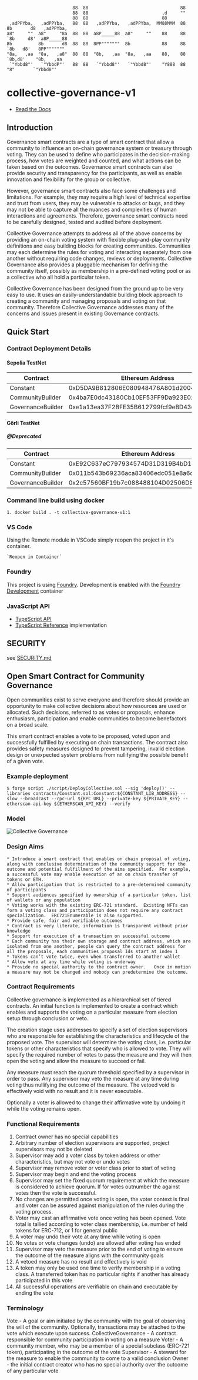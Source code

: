 ```
                         88  88                                   88
                         88  88                            ,d     ""
                         88  88                            88
 ,adPPYba,   ,adPPYba,   88  88   ,adPPYba,   ,adPPYba,  MM88MMM  88  8b       d8   ,adPPYba,
a8"     ""  a8"     "8a  88  88  a8P_____88  a8"     ""    88     88  `8b     d8'  a8P_____88
8b          8b       d8  88  88  8PP"""""""  8b            88     88   `8b   d8'   8PP"""""""
"8a,   ,aa  "8a,   ,a8"  88  88  "8b,   ,aa  "8a,   ,aa    88,    88    `8b,d8'    "8b,   ,aa
 `"Ybbd8"'   `"YbbdP"'   88  88   `"Ybbd8"'   `"Ybbd8"'    "Y888  88      "8"       `"Ybbd8"'
```

# collective-governance-v1

- [Read the Docs](https://collectivexyz.github.io/collective-governance-v1/)

## Introduction

Governance smart contracts are a type of smart contract that allow a community to influence an on-chain governance system or treasury through voting. They can be used to define who participates in the decision-making process, how votes are weighted and counted, and what actions can be taken based on the outcomes. Governance smart contracts can also provide security and transparency for the participants, as well as enable innovation and flexibility for the group or collective.

However, governance smart contracts also face some challenges and limitations. For example, they may require a high level of technical expertise and trust from users, they may be vulnerable to attacks or bugs, and they may not be able to capture all the nuances and complexities of human interactions and agreements. Therefore, governance smart contracts need to be carefully designed, tested and audited before deployment.

Collective Governance attempts to address all of the above concerns by providing an on-chain voting system with flexible plug-and-play community definitions and easy building blocks for creating communities. Communities may each determine the rules for voting and interacting separately from one another without requiring code changes, reviews or deployments. Collective Governance also provides a pluggable mechanism for defining the community itself, possibly as membership in a pre-defined voting pool or as a collective who all hold a particular token.

Collective Governance has been designed from the ground up to be very easy to use. It uses an easily-understandable building block approach to creating a community and managing proposals and voting on that community. Therefore Collective Governance addresses many of the concerns and issues present in existing Governance contracts.

## Quick Start

### Contract Deployment Details

#### Sepolia TestNet

| Contract          | Ethereum Address                           | Version |
| ----------------- | ------------------------------------------ | ------- |
| Constant          | 0xD5DA9B812806E080948476A801d2004f3305E63F | 0.9.8   |
| CommunityBuilder  | 0x4ba7E0dc43180Cb10EF53FF9Da923E02f459Ec9F | LATEST  |
| GovernanceBuilder | 0xe1a13ea37F2BFE35B612799fcf9eBD43efA00B87 | LATEST  |

#### Görli TestNet

##### @Deprecated

| Contract          | Ethereum Address                           | Version |
| ----------------- | ------------------------------------------ | ------- |
| Constant          | 0xE92C637eC797934574D31D319B4bD1eca182e7F1 | 0.9.7   |
| CommunityBuilder  | 0x011b543b69236aca83406edc051e8a6dd3bcda1c | 0.9.7   |
| GovernanceBuilder | 0x2c57560BF19b7c088488104D02506D87f63e414C | 0.9.7   |

### Command line build using docker

    1. docker build . -t collective-governance-v1:1

### VS Code

Using the Remote module in VSCode simply reopen the project in it's container.

    `Reopen in Container`

### Foundry

This project is using [Foundry](https://github.com/foundry-rs/foundry). Development is enabled with the [Foundry Development](https://github.com/collectivexyz/foundry) container

### JavaScript API

- [TypeScript API](https://github.com/collectivexyz/governance/pkgs/npm/governance)
- [TypeScript Reference](https://github.com/collectivexyz/collective_governance_js) implementation

## SECURITY

see [SECURITY.md](SECURITY.md)

## Open Smart Contract for Community Governance

Open communities exist to serve everyone and therefore should provide an opportunity to make collective decisions about how resources are used or allocated. Such decisions, referred to as votes or proposals, enhance enthusiasm, participation and enable communities to become benefactors on a broad scale.

This smart contract enables a vote to be proposed, voted upon and successfully fulfilled by executing on chain transactions. The contract also provides safety measures designed to prevent tampering, invalid election design or unexpected system problems from nullifying the possible benefit of a given vote.

### Example deployment

```
$ forge script ./script/DeployCollective.sol --sig 'deploy()' --libraries contracts/Constant.sol:Constant:${CONSTANT_LIB_ADDRESS} --slow --broadcast --rpc-url ${RPC_URL} --private-key ${PRIVATE_KEY} --etherscan-api-key ${ETHERSCAN_API_KEY} --verify
```

### Model

![Collective Governance](site/_static/images/CollectiveGovernance.png)

### Design Aims

    * Introduce a smart contract that enables on chain proposal of voting, along with conclusive determination of the community support for the outcome and potential fulfillment of the aims specified.  For example, a successful vote may enable execution of an on chain transfer of tokens or ETH.
    * Allow participation that is restricted to a pre-determined community of participants
    * Support audiences specified by ownership of a particular token, list of wallets or any population
    * Voting works with the existing ERC-721 standard.  Existing NFTs can form a voting class and participation does not require any contract specialization.  ERC721Enumerable is also supported.
    * Provide safe, fair and verifiable outcomes
    * Contract is very literate, information is transparent without prior knowledge
    * Support for execution of a transaction on successful outcome
    * Each community has their own storage and contract address, which are isolated from one another, people can query the contract address for all the proposals, each communities proposal Ids start at index 1
    * Tokens can’t vote twice, even when transferred to another wallet
    * Allow veto at any time while voting is underway
    * Provide no special authority to the contract owner.   Once in motion a measure may not be changed and nobody can predetermine the outcome.

### Contract Requirements

Collective governance is implemented as a hierarchical set of tiered contracts. An initial function is implemented to create a contract which enables and supports the voting on a particular measure from election setup through conclusion or veto.

The creation stage uses addresses to specify a set of election supervisors who are responsible for establishing the characteristics and lifecycle of the proposed vote. The supervisor will determine the voting class, i.e. particular tokens or other characteristics that specify who is allowed to vote. They will specify the required number of votes to pass the measure and they will then open the voting and allow the measure to succeed or fail.

Any measure must reach the quorum threshold specified by a supervisor in order to pass. Any supervisor may veto the measure at any time during voting thus nullifying the outcome of the measure. The vetoed void is effectively void with no result and it is never executable.

Optionally a voter is allowed to change their affirmative vote by undoing it while the voting remains open.

### Functional Requirements

1. Contract owner has no special capabilities
2. Arbitrary number of election supervisors are supported, project supervisors may not be deleted
3. Supervisor may add a voter class by token address or other characteristics, but may not vote or undo votes
4. Supervisor may remove voter or voter class prior to start of voting
5. Supervisor may begin and end the voting process
6. Supervisor may set the fixed quorum requirement at which the measure is considered to achieve quorum. If for votes outnumber the against votes then the vote is successful.
7. No changes are permitted once voting is open, the voter context is final and voter can be assured against manipulation of the rules during the voting process.
8. Voter may cast an affirmative vote once voting has been opened. Vote total is tallied according to voter class membership, i.e. number of held tokens for ERC-712, or 1 for general public
9. A voter may undo their vote at any time while voting is open
10. No votes or vote changes (undo) are allowed after voting has ended
11. Supervisor may veto the measure prior to the end of voting to ensure the outcome of the measure aligns with the community goals
12. A vetoed measure has no result and effectively is void
13. A token may only be used one time to verify membership in a voting class. A transferred token has no particular rights if another has already participated in this vote
14. All successful operations are verifiable on chain and executable by ending the vote

### Terminology

Vote - A goal or aim initiated by the community with the goal of observing the will of the community. Optionally, transactions may be attached to the vote which execute upon success.
CollectiveGovernance - A contract responsible for community participation in voting on a measure
Voter - A community member, who may be a member of a special subclass (ERC-721 token), participating in the outcome of the vote
Supervisor - A steward for the measure to enable the community to come to a valid conclusion
Owner - the initial contract creator who has no special authority over the outcome of any particular vote
